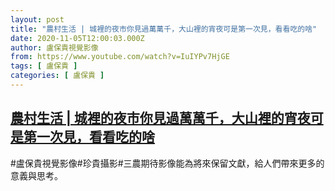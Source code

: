 ```yaml
---
layout: post
title: "農村生活 | 城裡的夜市你見過萬萬千，大山裡的宵夜可是第一次見，看看吃的啥"
date: 2020-11-05T12:00:03.000Z
author: 盧保貴視覺影像
from: https://www.youtube.com/watch?v=IuIYPv7HjGE
tags: [ 盧保貴 ]
categories: [ 盧保貴 ]
---
```

<!--1604577603000-->
[農村生活 | 城裡的夜市你見過萬萬千，大山裡的宵夜可是第一次見，看看吃的啥](https://www.youtube.com/watch?v=IuIYPv7HjGE)
------

<div>
#盧保貴視覺影像#珍貴攝影#三農期待影像能為將來保留文獻，給人們帶來更多的意義與思考。
</div>
